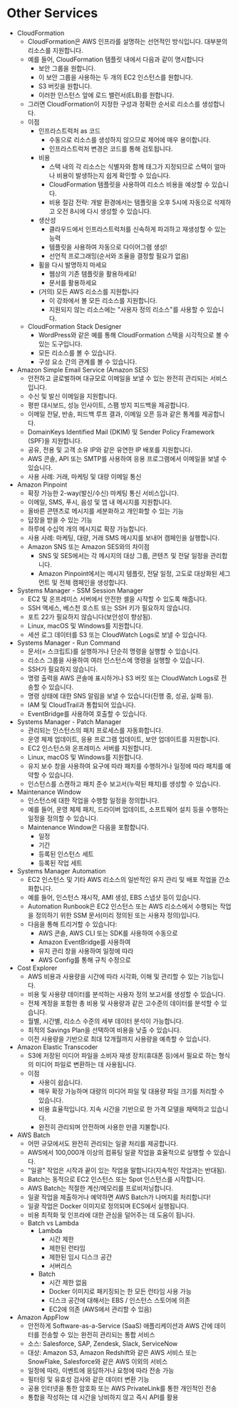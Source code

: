 # Other Services
- CloudFormation
  - CloudFormation은 AWS 인프라를 설명하는 선언적인 방식입니다. 대부분의 리소스를 지원합니다.
  - 예를 들어, CloudFormation 템플릿 내에서 다음과 같이 명시합니다
    - 보안 그룹을 원합니다.
    - 이 보안 그룹을 사용하는 두 개의 EC2 인스턴스를 원합니다.
    - S3 버킷을 원합니다.
    - 이러한 인스턴스 앞에 로드 밸런서(ELB)를 원합니다.
  - 그러면 CloudFormation이 지정한 구성과 정확한 순서로 리소스를 생성합니다.
  - 이점
    - 인프라스트럭처 as 코드
      - 수동으로 리소스를 생성하지 않으므로 제어에 매우 용이합니다.
      - 인프라스트럭처 변경은 코드를 통해 검토됩니다.
    - 비용
      - 스택 내의 각 리소스는 식별자와 함께 태그가 지정되므로 스택이 얼마나 비용이 발생하는지 쉽게 확인할 수 있습니다.
      - CloudFormation 템플릿을 사용하여 리소스 비용을 예상할 수 있습니다.
      - 비용 절감 전략: 개발 환경에서는 템플릿을 오후 5시에 자동으로 삭제하고 오전 8시에 다시 생성할 수 있습니다.
    - 생산성
      - 클라우드에서 인프라스트럭처를 신속하게 파괴하고 재생성할 수 있는 능력
      - 템플릿을 사용하여 자동으로 다이어그램 생성!
      - 선언적 프로그래밍(순서와 조율을 결정할 필요가 없음)
    - 휠을 다시 발명하지 마세요
      - 웹상의 기존 템플릿을 활용하세요!
      - 문서를 활용하세요
    - (거의) 모든 AWS 리소스를 지원합니다
      - 이 강좌에서 볼 모든 리소스를 지원합니다.
      - 지원되지 않는 리소스에는 "사용자 정의 리소스"를 사용할 수 있습니다.
  - CloudFormation Stack Designer
    - WordPress와 같은 예를 통해 CloudFormation 스택을 시각적으로 볼 수 있는 도구입니다.
    - 모든 리소스를 볼 수 있습니다.
    - 구성 요소 간의 관계를 볼 수 있습니다.
- Amazon Simple Email Service (Amazon SES)
  - 안전하고 글로벌하며 대규모로 이메일을 보낼 수 있는 완전히 관리되는 서비스입니다.
  - 수신 및 발신 이메일을 지원합니다.
  - 평판 대시보드, 성능 인사이트, 스팸 방지 피드백을 제공합니다.
  - 이메일 전달, 반송, 피드백 루프 결과, 이메일 오픈 등과 같은 통계를 제공합니다.
  - DomainKeys Identified Mail (DKIM) 및 Sender Policy Framework (SPF)을 지원합니다.
  - 공유, 전용 및 고객 소유 IP와 같은 유연한 IP 배포를 지원합니다.
  - AWS 콘솔, API 또는 SMTP를 사용하여 응용 프로그램에서 이메일을 보낼 수 있습니다.
  - 사용 사례: 거래, 마케팅 및 대량 이메일 통신
- Amazon Pinpoint
  - 확장 가능한 2-way(발신/수신) 마케팅 통신 서비스입니다.
  - 이메일, SMS, 푸시, 음성 및 앱 내 메시지를 지원합니다.
  - 올바른 콘텐츠로 메시지를 세분화하고 개인화할 수 있는 기능
  - 답장을 받을 수 있는 기능
  - 하루에 수십억 개의 메시지로 확장 가능합니다.
  - 사용 사례: 마케팅, 대량, 거래 SMS 메시지를 보내어 캠페인을 실행합니다.
  - Amazon SNS 또는 Amazon SES와의 차이점
    - SNS 및 SES에서는 각 메시지의 대상 그룹, 콘텐츠 및 전달 일정을 관리합니다.
    - Amazon Pinpoint에서는 메시지 템플릿, 전달 일정, 고도로 대상화된 세그먼트 및 전체 캠페인을 생성합니다.
- Systems Manager - SSM Session Manager
  - EC2 및 온프레미스 서버에서 안전한 셸을 시작할 수 있도록 해줍니다.
  - SSH 액세스, 베스천 호스트 또는 SSH 키가 필요하지 않습니다.
  - 포트 22가 필요하지 않습니다(보안성이 향상됨).
  - Linux, macOS 및 Windows를 지원합니다.
  - 세션 로그 데이터를 S3 또는 CloudWatch Logs로 보낼 수 있습니다.
- Systems Manager - Run Command
  - 문서(= 스크립트)를 실행하거나 단순히 명령을 실행할 수 있습니다.
  - 리소스 그룹을 사용하여 여러 인스턴스에 명령을 실행할 수 있습니다.
  - SSH가 필요하지 않습니다.
  - 명령 출력을 AWS 콘솔에 표시하거나 S3 버킷 또는 CloudWatch Logs로 전송할 수 있습니다.
  - 명령 상태에 대한 SNS 알림을 보낼 수 있습니다(진행 중, 성공, 실패 등).
  - IAM 및 CloudTrail과 통합되어 있습니다.
  - EventBridge를 사용하여 호출할 수 있습니다.
- Systems Manager - Patch Manager
  - 관리되는 인스턴스의 패치 프로세스를 자동화합니다.
  - 운영 체제 업데이트, 응용 프로그램 업데이트, 보안 업데이트를 지원합니다.
  - EC2 인스턴스와 온프레미스 서버를 지원합니다.
  - Linux, macOS 및 Windows를 지원합니다.
  - 유지 보수 창을 사용하여 요구에 따라 패치를 수행하거나 일정에 따라 패치를 예약할 수 있습니다.
  - 인스턴스를 스캔하고 패치 준수 보고서(누락된 패치)를 생성할 수 있습니다.
- Maintenance Window
  - 인스턴스에 대한 작업을 수행할 일정을 정의합니다.
  - 예를 들어, 운영 체제 패치, 드라이버 업데이트, 소프트웨어 설치 등을 수행하는 일정을 정의할 수 있습니다.
  - Maintenance Window은 다음을 포함합니다.
    - 일정
    - 기간
    - 등록된 인스턴스 세트
    - 등록된 작업 세트
- Systems Manager Automation
  - EC2 인스턴스 및 기타 AWS 리소스의 일반적인 유지 관리 및 배포 작업을 간소화합니다.
  - 예를 들어, 인스턴스 재시작, AMI 생성, EBS 스냅샷 등이 있습니다.
  - Automation Runbook은 EC2 인스턴스 또는 AWS 리소스에서 수행되는 작업을 정의하기 위한 SSM 문서(미리 정의된 또는 사용자 정의)입니다.
  - 다음을 통해 트리거할 수 있습니다:
    - AWS 콘솔, AWS CLI 또는 SDK를 사용하여 수동으로
    - Amazon EventBridge를 사용하여
    - 유지 관리 창을 사용하여 일정에 따라
    - AWS Config를 통해 규칙 수정으로
- Cost Explorer
  - AWS 비용과 사용량을 시간에 따라 시각화, 이해 및 관리할 수 있는 기능입니다.
  - 비용 및 사용량 데이터를 분석하는 사용자 정의 보고서를 생성할 수 있습니다.
  - 전체 계정을 포함한 총 비용 및 사용량과 같은 고수준의 데이터를 분석할 수 있습니다.
  - 월별, 시간별, 리소스 수준의 세부 데이터 분석이 가능합니다.
  - 최적의 Savings Plan을 선택하여 비용을 낮출 수 있습니다.
  - 이전 사용량을 기반으로 최대 12개월까지 사용량을 예측할 수 있습니다.
- Amazon Elastic Transcoder
  - S3에 저장된 미디어 파일을 소비자 재생 장치(휴대폰 등)에서 필요로 하는 형식의 미디어 파일로 변환하는 데 사용됩니다.
  - 이점
    - 사용이 쉽습니다.
    - 매우 확장 가능하며 대량의 미디어 파일 및 대용량 파일 크기를 처리할 수 있습니다.
    - 비용 효율적입니다. 지속 시간을 기반으로 한 가격 모델을 채택하고 있습니다.
    - 완전히 관리되며 안전하며 사용한 만큼 지불합니다.
- AWS Batch
  - 어떤 규모에서도 완전히 관리되는 일괄 처리를 제공합니다.
  - AWS에서 100,000개 이상의 컴퓨팅 일괄 작업을 효율적으로 실행할 수 있습니다.
  - "일괄" 작업은 시작과 끝이 있는 작업을 말합니다(지속적인 작업과는 반대됨).
  - Batch는 동적으로 EC2 인스턴스 또는 Spot 인스턴스를 시작합니다.
  - AWS Batch는 적절한 계산/메모리를 프로비저닝합니다.
  - 일괄 작업을 제출하거나 예약하면 AWS Batch가 나머지를 처리합니다!
  - 일괄 작업은 Docker 이미지로 정의되며 ECS에서 실행됩니다.
  - 비용 최적화 및 인프라에 대한 관심을 덜어주는 데 도움이 됩니다.
  - Batch vs Lambda
    - Lambda
      - 시간 제한
      - 제한된 런타임
      - 제한된 임시 디스크 공간
      - 서버리스
    - Batch
      - 시간 제한 없음
      - Docker 이미지로 패키징되는 한 모든 런타임 사용 가능
      - 디스크 공간에 대해서는 EBS / 인스턴스 스토어에 의존
      - EC2에 의존 (AWS에서 관리할 수 있음)
- Amazon AppFlow
  - 안전하게 Software-as-a-Service (SaaS) 애플리케이션과 AWS 간에 데이터를 전송할 수 있는 완전히 관리되는 통합 서비스
  - 소스: Salesforce, SAP, Zendesk, Slack, ServiceNow
  - 대상: Amazon S3, Amazon Redshift와 같은 AWS 서비스 또는 SnowFlake, Salesforce와 같은 AWS 이외의 서비스
  - 일정에 따라, 이벤트에 응답하거나 요청에 따라 전송 가능
  - 필터링 및 유효성 검사와 같은 데이터 변환 기능
  - 공용 인터넷을 통한 암호화 또는 AWS PrivateLink를 통한 개인적인 전송
  - 통합을 작성하는 데 시간을 낭비하지 않고 즉시 API를 활용